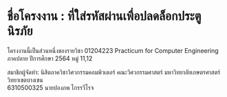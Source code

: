 # ชื่อโครงงาน : ที่ใส่รหัสผ่านเพื่อปลดล็อกประตูนิรภัย
โครงงานนี้เป็นส่วนหนึ่งของรายวิชา 01204223 Practicum for Computer Engineering ภาคปลาย ปีการศึกษา 2564 หมู่ 11,12

สมาชิกผู้จัดทำ: นิสิตภาควิชาวิศวกรรมคอมพิวเตอร์ คณะวิศวกรรมศาสตร์ มหาวิทยาลัยเกษตรศาสตร์ วิทยาเขตบางเขน  
6310500325 นายปองภพ ไกรรวีโรจ
